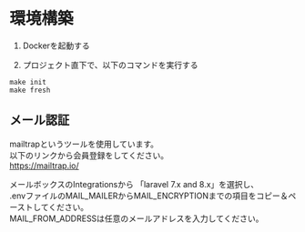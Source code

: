# 環境構築

1. Dockerを起動する

2. プロジェクト直下で、以下のコマンドを実行する

```
make init
make fresh
```

## メール認証
mailtrapというツールを使用しています。<br>
以下のリンクから会員登録をしてください。　<br>
https://mailtrap.io/

メールボックスのIntegrationsから 「laravel 7.x and 8.x」を選択し、　<br>
.envファイルのMAIL_MAILERからMAIL_ENCRYPTIONまでの項目をコピー＆ペーストしてください。　<br>
MAIL_FROM_ADDRESSは任意のメールアドレスを入力してください。　
